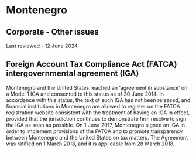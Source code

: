 # Montenegro
## Corporate - Other issues
Last reviewed - 12 June 2024
## Foreign Account Tax Compliance Act (FATCA) intergovernmental agreement (IGA)
Montenegro and the United States reached an ‘agreement in substance’ on a Model 1 IGA and consented to this status as of 30 June 2014. In accordance with this status, the text of such IGA has not been released, and financial institutions in Montenegro are allowed to register on the FATCA registration website consistent with the treatment of having an IGA in effect, provided that the jurisdiction continues to demonstrate firm resolve to sign the IGA as soon as possible.
On 1 June 2017, Montenegro signed an IGA in order to implement provisions of the FATCA and to promote transparency between Montenegro and the United States on tax matters. The Agreement was ratified on 1 March 2018, and it is applicable from 28 March 2018.

